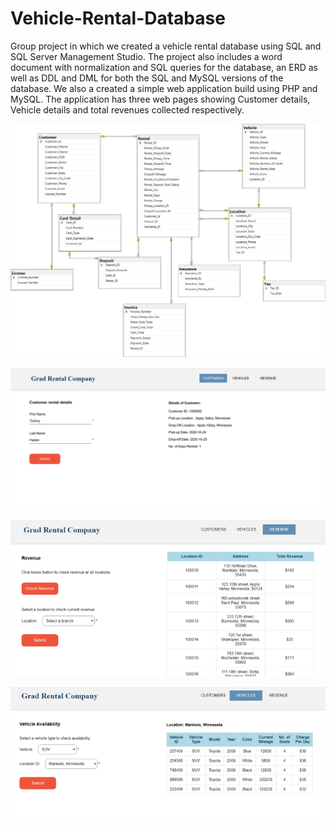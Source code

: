 # Vehicle-Rental-Database
 Group project in which we created a vehicle rental database using SQL and SQL Server Management Studio. The project also includes a word document with normalization and SQL queries for the database, an ERD as well as DDL and DML for both the SQL and MySQL versions of the database. We also a created a simple web application build using PHP and MySQL. The application has three web pages showing Customer details, Vehicle details and total revenues collected respectively.

![alt text](Images/DatabaseDiagram.png)

![alt text](Images/RentalDatabase.png)

![alt text](Images/Revenue.png)

![alt text](Images/Vehicles.png)
